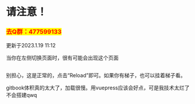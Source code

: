 # 请注意！

### <mark style="color:red;">去Q群：477599133</mark>

更新于2023.1.19 11:12

当你在左侧切换页面时，很有可能会出现这个页面

<figure><img src="https://cdn.staticaly.com/gh/clearng/klyme-api-img@main/65e48f615b9340d47a6b879d44921f2.njebex435tc.webp" alt=""><figcaption></figcaption></figure>

别担心，这是正常的，点击“Reload”即可。如果你有梯子，也可以挂着梯子看。

gitbook体积真的太大了，加载很慢。用vuepress应该会好点，可是我技术太烂了不会搭建qwq
